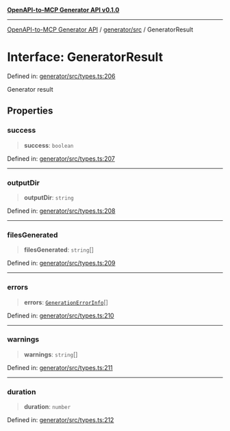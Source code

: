 [**OpenAPI-to-MCP Generator API v0.1.0**](../../../README.md)

***

[OpenAPI-to-MCP Generator API](../../../modules.md) / [generator/src](../README.md) / GeneratorResult

# Interface: GeneratorResult

Defined in: [generator/src/types.ts:206](https://github.com/salacoste/openapi-mcp-generator/blob/fda5c6400a831cddbad9eacd652e11b2f7410b22/packages/generator/src/types.ts#L206)

Generator result

## Properties

### success

> **success**: `boolean`

Defined in: [generator/src/types.ts:207](https://github.com/salacoste/openapi-mcp-generator/blob/fda5c6400a831cddbad9eacd652e11b2f7410b22/packages/generator/src/types.ts#L207)

***

### outputDir

> **outputDir**: `string`

Defined in: [generator/src/types.ts:208](https://github.com/salacoste/openapi-mcp-generator/blob/fda5c6400a831cddbad9eacd652e11b2f7410b22/packages/generator/src/types.ts#L208)

***

### filesGenerated

> **filesGenerated**: `string`[]

Defined in: [generator/src/types.ts:209](https://github.com/salacoste/openapi-mcp-generator/blob/fda5c6400a831cddbad9eacd652e11b2f7410b22/packages/generator/src/types.ts#L209)

***

### errors

> **errors**: [`GenerationErrorInfo`](GenerationErrorInfo.md)[]

Defined in: [generator/src/types.ts:210](https://github.com/salacoste/openapi-mcp-generator/blob/fda5c6400a831cddbad9eacd652e11b2f7410b22/packages/generator/src/types.ts#L210)

***

### warnings

> **warnings**: `string`[]

Defined in: [generator/src/types.ts:211](https://github.com/salacoste/openapi-mcp-generator/blob/fda5c6400a831cddbad9eacd652e11b2f7410b22/packages/generator/src/types.ts#L211)

***

### duration

> **duration**: `number`

Defined in: [generator/src/types.ts:212](https://github.com/salacoste/openapi-mcp-generator/blob/fda5c6400a831cddbad9eacd652e11b2f7410b22/packages/generator/src/types.ts#L212)
